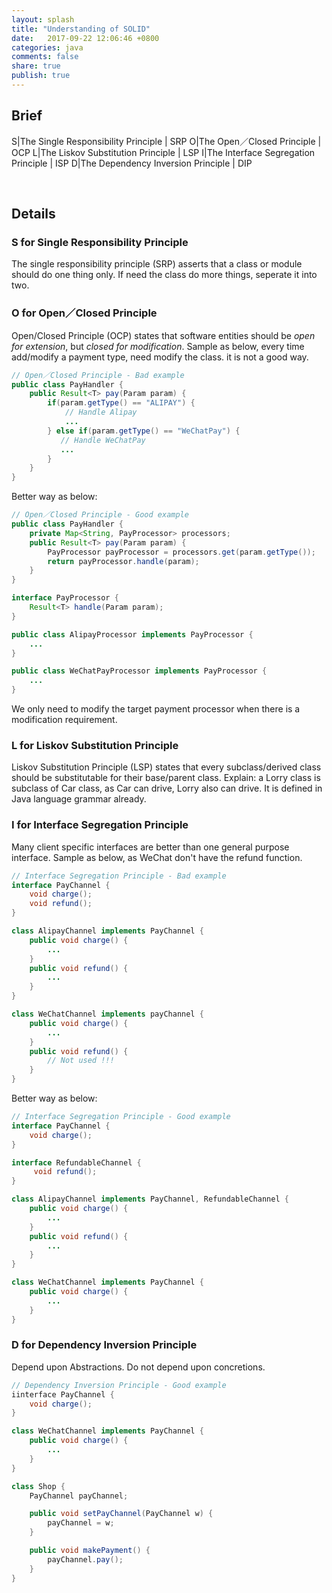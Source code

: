 ```yaml
---
layout: splash
title: "Understanding of SOLID"
date:   2017-09-22 12:06:46 +0800
categories: java
comments: false
share: true
publish: true
---
```


## Brief

S|The Single Responsibility Principle | SRP
O|The Open／Closed Principle | OCP
L|The Liskov Substitution Principle | LSP
I|The Interface Segregation Principle | ISP
D|The Dependency Inversion Principle | DIP

<br />

## Details 

### S for Single Responsibility Principle
The single responsibility principle (SRP) asserts that a class or module should do one thing only. If need the class do more things, seperate it into two.


### O for Open／Closed Principle
Open/Closed Principle (OCP) states that software entities should be *open for extension*, but *closed for modification*.
Sample as below, every time add/modify a payment type, need modify the class. it is not a good way.
```java
// Open／Closed Principle - Bad example
public class PayHandler {
    public Result<T> pay(Param param) {
        if(param.getType() == "ALIPAY") {
            // Handle Alipay
            ...
        } else if(param.getType() == "WeChatPay") {
           // Handle WeChatPay
           ...
        }
    }
}
```

Better way as below:
```java
// Open／Closed Principle - Good example
public class PayHandler {
    private Map<String, PayProcessor> processors;
    public Result<T> pay(Param param) {
        PayProcessor payProcessor = processors.get(param.getType());
        return payProcessor.handle(param);
    }
}

interface PayProcessor {
    Result<T> handle(Param param);
}

public class AlipayProcessor implements PayProcessor {
    ...
}

public class WeChatPayProcessor implements PayProcessor {
    ...
}
```
We only need to modify the target payment processor when there is a modification requirement.
### L for Liskov Substitution Principle
Liskov Substitution Principle (LSP) states that every subclass/derived class should be substitutable for their base/parent class.
Explain: a Lorry class is subclass of Car class, as Car can drive, Lorry also can drive.
It is defined in Java language grammar already.

### I for Interface Segregation Principle
Many client specific interfaces are better than one general purpose interface.
Sample as below, as WeChat don't have the refund function.
```java
// Interface Segregation Principle - Bad example
interface PayChannel {
    void charge();
    void refund();
}

class AlipayChannel implements PayChannel {
    public void charge() {
        ...
    }
    public void refund() {
        ...
    }
}

class WeChatChannel implements payChannel {
    public void charge() {
        ...
    }
    public void refund() {
        // Not used !!!
    }
}
```

Better way as below:
```java
// Interface Segregation Principle - Good example
interface PayChannel {
    void charge();
}

interface RefundableChannel {
     void refund();
}

class AlipayChannel implements PayChannel, RefundableChannel {
    public void charge() {
        ...
    }
    public void refund() {
        ...
    }
}

class WeChatChannel implements PayChannel {
    public void charge() {
        ...
    }
}
```

### D for Dependency Inversion Principle
Depend upon Abstractions. Do not depend upon concretions.
```java
// Dependency Inversion Principle - Good example
iinterface PayChannel {
    void charge();
}

class WeChatChannel implements PayChannel {
    public void charge() {
        ...
    }
}

class Shop {
    PayChannel payChannel;

    public void setPayChannel(PayChannel w) {
        payChannel = w;
    }

    public void makePayment() {
        payChannel.pay();
    }
}
```



